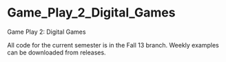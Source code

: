 Game_Play_2_Digital_Games
=========================

Game Play 2: Digital Games

All code for the current semester is in the Fall 13 branch. Weekly examples can be downloaded from releases.
